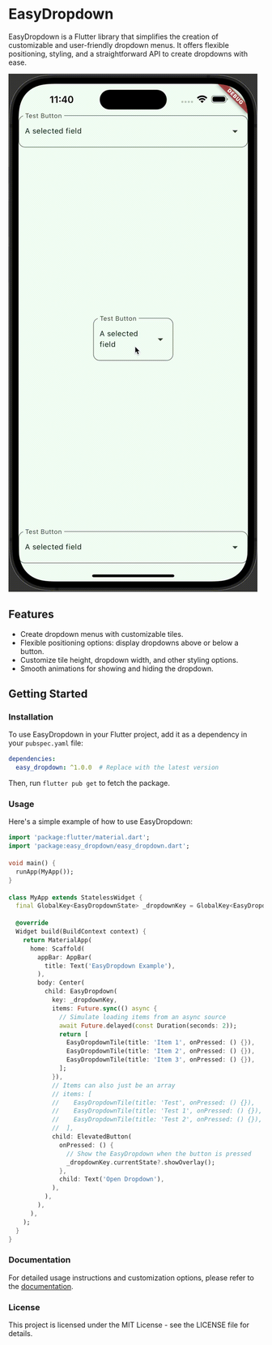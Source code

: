 # EasyDropdown

EasyDropdown is a Flutter library that simplifies the creation of customizable and user-friendly dropdown menus. It offers flexible positioning, styling, and a straightforward API to create dropdowns with ease.

![EasyDropdown Demo](https://github.com/rjs580/easy_dropdown/blob/master/EasyDropdownDemo.gif?raw=true)

## Features

- Create dropdown menus with customizable tiles.
- Flexible positioning options: display dropdowns above or below a button.
- Customize tile height, dropdown width, and other styling options.
- Smooth animations for showing and hiding the dropdown.

## Getting Started

### Installation

To use EasyDropdown in your Flutter project, add it as a dependency in your `pubspec.yaml` file:

```yaml
dependencies:
  easy_dropdown: ^1.0.0  # Replace with the latest version
```
Then, run `flutter pub get` to fetch the package.

### Usage

Here's a simple example of how to use EasyDropdown:

```dart
import 'package:flutter/material.dart';
import 'package:easy_dropdown/easy_dropdown.dart';

void main() {
  runApp(MyApp());
}

class MyApp extends StatelessWidget {
  final GlobalKey<EasyDropdownState> _dropdownKey = GlobalKey<EasyDropdownState>();

  @override
  Widget build(BuildContext context) {
    return MaterialApp(
      home: Scaffold(
        appBar: AppBar(
          title: Text('EasyDropdown Example'),
        ),
        body: Center(
          child: EasyDropdown(
            key: _dropdownKey,
            items: Future.sync(() async {
              // Simulate loading items from an async source
              await Future.delayed(const Duration(seconds: 2));
              return [
                EasyDropdownTile(title: 'Item 1', onPressed: () {}),
                EasyDropdownTile(title: 'Item 2', onPressed: () {}),
                EasyDropdownTile(title: 'Item 3', onPressed: () {}),
              ];
            }),
            // Items can also just be an array
            // items: [
            //    EasyDropdownTile(title: 'Test', onPressed: () {}),
            //    EasyDropdownTile(title: 'Test 1', onPressed: () {}),
            //    EasyDropdownTile(title: 'Test 2', onPressed: () {}),
            //  ],
            child: ElevatedButton(
              onPressed: () {
                // Show the EasyDropdown when the button is pressed
                _dropdownKey.currentState?.showOverlay();
              },
              child: Text('Open Dropdown'),
            ),
          ),
        ),
      ),
    );
  }
}
```

### Documentation
For detailed usage instructions and customization options, please refer to the [documentation](https://pub.dev/packages/easy_dropdown).

### License
This project is licensed under the MIT License - see the LICENSE file for details.